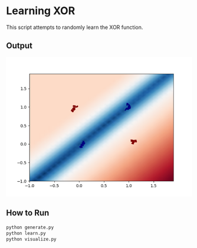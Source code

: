 # Learning XOR

This script attempts to randomly learn the XOR function.

## Output

![output.png](./out.png)

## How to Run

```
python generate.py
python learn.py
python visualize.py
```
